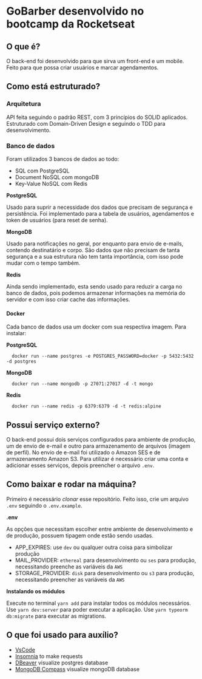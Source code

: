 # GoBarber desenvolvido no bootcamp da Rocketseat

## O que é?

O back-end foi desenvolvido para que sirva um front-end e um mobile. Feito para que possa criar usuários e marcar agendamentos.

## Como está estruturado?

### Arquitetura

API feita seguindo o padrão REST, com 3 princípios do SOLID aplicados. Estruturado com Domain-Driven Design e seguindo o TDD para desenvolvimento.

### Banco de dados

Foram utilizados 3 bancos de dados ao todo:
- SQL com PostgreSQL
- Document NoSQL com mongoDB
- Key-Value NoSQL com Redis

**PostgreSQL**

Usado para suprir a necessidade dos dados que precisam de segurança e persistência. Foi implementado para a tabela de usuários, agendamentos e token de usuários (para reset de senha).

**MongoDB**

Usado para notificações no geral, por enquanto para envio de e-mails, contendo destinatário e corpo. São dados que não precisam de tanta segurança e a sua estrutura não tem tanta importância, com isso pode mudar com o tempo também.

**Redis**

Ainda sendo implementado, esta sendo usado para reduzir a carga no banco de dados, pois podemos armazenar  informações na memória do servidor e com isso criar cache das informações.

#### Docker

Cada banco de dados usa um docker com sua respectiva imagem. Para instalar:

**PostgreSQL**
```
  docker run --name postgres -e POSTGRES_PASSWORD=docker -p 5432:5432 -d postgres
```
**MongoDB**
```
  docker run --name mongodb -p 27071:27017 -d -t mongo
```
**Redis**
```
  docker run --name redis -p 6379:6379 -d -t redis:alpine
```

## Possui serviço externo?

O back-end possui dois serviços configurados para ambiente de produção, um de envio de e-mail e outro para armazenamento de arquivos (imagem de perfil). No envio de e-mail foi utilizado o Amazon SES e de armazenamento Amazon S3. Para utilizar é necessário criar uma conta e adicionar esses serviços, depois preencher o arquivo `.env`.

## Como baixar e rodar na máquina?

Primeiro é necessário *clonar* esse repositório. Feito isso, crie um arquivo `.env` seguindo o `.env.example`.

**.env**

As opções que necessitam escolher entre ambiente de desenvolvimento e de produção,
possuem tipagem onde estão sendo usadas.

- APP_EXPIRES: use `dev` ou qualquer outra coisa para simbolizar produção
- MAIL_PROVIDER: `ethereal` para desenvolvimento ou `ses` para produção, necessitando preenche as variáveis da `AWS`
- STORAGE_PROVIDER: `disk` para desenvolvimento ou `s3` para produção, necessitando preencher as variáveis da `AWS`

**Instalando os módulos**

Execute no terminal ` yarn add ` para instalar todos os módulos necessários.
Use `yarn dev:server` para poder executar a aplicação.
Use `yarn typeorm db:migrate` para executar as migrations.

## O que foi usado para auxílio?

- [VsCode](https://code.visualstudio.com/)
- [Insomnia](https://insomnia.rest/) to make requests
- [DBeaver](https://dbeaver.io/) visualize postgres database
- [MongoDB Compass](https://www.mongodb.com/products/compass) visualize mongoDB database
